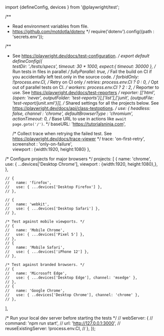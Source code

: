 <!-- playwright configuration  -->
import {defineConfig, devices } from '@playwright/test';

/**
 * Read environment variables from file.
 * https://github.com/motdotla/dotenv
 */
require('dotenv').config({path : 'secrets.env'});

/**
 * See https://playwright.dev/docs/test-configuration.
 */
export default defineConfig({  
  testDir: './tests/specs',
  timeout: 30 * 1000,
  expect:{
    timeout: 30000
  },
  /* Run tests in files in parallel */
  fullyParallel: true,
  /* Fail the build on CI if you accidentally left test.only in the source code. */
  forbidOnly: !!process.env.CI,
  /* Retry on CI only */
  retries: process.env.CI ? 0 : 0,
  /* Opt out of parallel tests on CI. */
  workers: process.env.CI ? 2 : 2,
  /* Reporter to use. See https://playwright.dev/docs/test-reporters */
  reporter: [['html', {open: 'never', outputFolder: 'test-reports'}],['list'],['junit', {outputFile: 'test-report/junit.xml'}]],
  /* Shared settings for all the projects below. See https://playwright.dev/docs/api/class-testoptions. */
  use: {
    headless: false,
    channel : 'chrome',
    defaultBrowserType : 'chromium',
    actionTimeout: 0,
    /* Base URL to use in actions like `await page.goto('/')`. */
    baseURL: 'https://tutorialsninja.com',

    /* Collect trace when retrying the failed test. See https://playwright.dev/docs/trace-viewer */
    trace: 'on-first-retry',
    screenshot : 'only-on-failure',    
    viewport : {width:1920, height:1080}
  },

  /* Configure projects for major browsers */
  projects: [
    {
      name: 'chrome',
      use: { ...devices['Desktop Chrome'], viewport : {width:1920, height:1080},},
    },

    // {
    //   name: 'firefox',
    //   use: { ...devices['Desktop Firefox'] },
    // },

    // {
    //   name: 'webkit',
    //   use: { ...devices['Desktop Safari'] },
    // },

    /* Test against mobile viewports. */
    // {
    //   name: 'Mobile Chrome',
    //   use: { ...devices['Pixel 5'] },
    // },
    // {
    //   name: 'Mobile Safari',
    //   use: { ...devices['iPhone 12'] },
    // },

    /* Test against branded browsers. */
    // {
    //   name: 'Microsoft Edge',
    //   use: { ...devices['Desktop Edge'], channel: 'msedge' },
    // },
    // {
    //   name: 'Google Chrome',
    //   use: { ..devices['Desktop Chrome'], channel: 'chrome' },
    // },
  ],

  /* Run your local dev server before starting the tests */
  // webServer: {
  //   command: 'npm run start',
  //   url: 'http://127.0.0.1:3000',
  //   reuseExistingServer: !process.env.CI,
  // },
});
